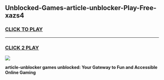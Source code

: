 
## Unblocked-Games-article-unblocker-Play-Free-xazs4
<h3>
<a href="https://premium76.site?title=article-unblocker&ref=20M">CLICK TO PLAY</a></h3>
<hr>

<h3>
<a href="https://premium76.site?title=article-unblocker&ref=20M">CLICK 2 PLAY</a>
  
</h3>

<a href="https://premium76.site?title=article-unblocker&ref=19M"><img src="https://clearcache.store/games.png"></a>


**article-unblocker games unblocked: Your Gateway to Fun and Accessible Online Gaming**
